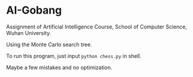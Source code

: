 # AI-Gobang

Assignment of Artificial Intelligence Course, School of Computer Science, Wuhan University.

Using the Monte Carlo search tree.

To run this program, just input `python chess.py` in shell.

Maybe a few mistakes and no optimization.